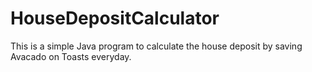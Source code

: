 # HouseDepositCalculator
This is a simple Java program to calculate the house deposit by saving Avacado on Toasts everyday. 
